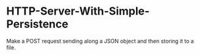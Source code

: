 # HTTP-Server-With-Simple-Persistence
Make a POST request sending along a JSON object and then storing it to a file.
